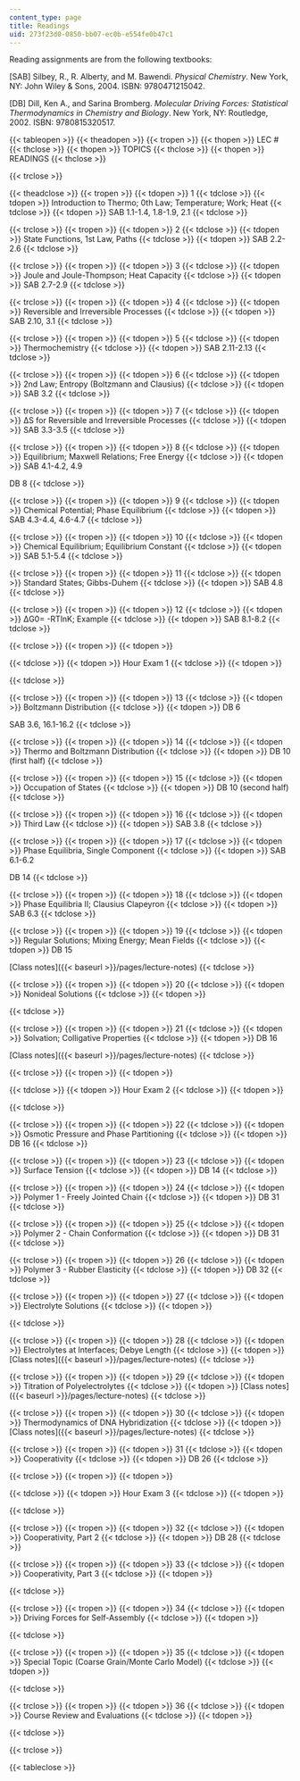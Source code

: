 ```yaml
---
content_type: page
title: Readings
uid: 273f23d0-0850-bb07-ec0b-e554fe0b47c1
---
```


Reading assignments are from the following textbooks:

\[SAB\] Silbey, R., R. Alberty, and M. Bawendi. _Physical Chemistry_. New York, NY: John Wiley & Sons, 2004. ISBN: 9780471215042.

\[DB\] Dill, Ken A., and Sarina Bromberg. _Molecular Driving Forces: Statistical Thermodynamics in Chemistry and Biology_. New York, NY: Routledge, 2002. ISBN: 9780815320517.

{{< tableopen >}}
{{< theadopen >}}
{{< tropen >}}
{{< thopen >}}
LEC #
{{< thclose >}}
{{< thopen >}}
TOPICS
{{< thclose >}}
{{< thopen >}}
READINGS
{{< thclose >}}

{{< trclose >}}

{{< theadclose >}}
{{< tropen >}}
{{< tdopen >}}
1
{{< tdclose >}}
{{< tdopen >}}
Introduction to Thermo; 0th Law; Temperature; Work; Heat
{{< tdclose >}}
{{< tdopen >}}
SAB 1.1-1.4, 1.8-1.9, 2.1
{{< tdclose >}}

{{< trclose >}}
{{< tropen >}}
{{< tdopen >}}
2
{{< tdclose >}}
{{< tdopen >}}
State Functions, 1st Law, Paths
{{< tdclose >}}
{{< tdopen >}}
SAB 2.2-2.6
{{< tdclose >}}

{{< trclose >}}
{{< tropen >}}
{{< tdopen >}}
3
{{< tdclose >}}
{{< tdopen >}}
Joule and Joule-Thompson; Heat Capacity
{{< tdclose >}}
{{< tdopen >}}
SAB 2.7-2.9
{{< tdclose >}}

{{< trclose >}}
{{< tropen >}}
{{< tdopen >}}
4
{{< tdclose >}}
{{< tdopen >}}
Reversible and Irreversible Processes
{{< tdclose >}}
{{< tdopen >}}
SAB 2.10, 3.1
{{< tdclose >}}

{{< trclose >}}
{{< tropen >}}
{{< tdopen >}}
5
{{< tdclose >}}
{{< tdopen >}}
Thermochemistry
{{< tdclose >}}
{{< tdopen >}}
SAB 2.11-2.13
{{< tdclose >}}

{{< trclose >}}
{{< tropen >}}
{{< tdopen >}}
6
{{< tdclose >}}
{{< tdopen >}}
2nd Law; Entropy (Boltzmann and Clausius)
{{< tdclose >}}
{{< tdopen >}}
SAB 3.2
{{< tdclose >}}

{{< trclose >}}
{{< tropen >}}
{{< tdopen >}}
7
{{< tdclose >}}
{{< tdopen >}}
ΔS for Reversible and Irreversible Processes
{{< tdclose >}}
{{< tdopen >}}
SAB 3.3-3.5
{{< tdclose >}}

{{< trclose >}}
{{< tropen >}}
{{< tdopen >}}
8
{{< tdclose >}}
{{< tdopen >}}
Equilibrium; Maxwell Relations; Free Energy
{{< tdclose >}}
{{< tdopen >}}
SAB 4.1-4.2, 4.9  
  
DB 8
{{< tdclose >}}

{{< trclose >}}
{{< tropen >}}
{{< tdopen >}}
9
{{< tdclose >}}
{{< tdopen >}}
Chemical Potential; Phase Equilibrium
{{< tdclose >}}
{{< tdopen >}}
SAB 4.3-4.4, 4.6-4.7
{{< tdclose >}}

{{< trclose >}}
{{< tropen >}}
{{< tdopen >}}
10
{{< tdclose >}}
{{< tdopen >}}
Chemical Equilibrium; Equilibrium Constant
{{< tdclose >}}
{{< tdopen >}}
SAB 5.1-5.4
{{< tdclose >}}

{{< trclose >}}
{{< tropen >}}
{{< tdopen >}}
11
{{< tdclose >}}
{{< tdopen >}}
Standard States; Gibbs-Duhem
{{< tdclose >}}
{{< tdopen >}}
SAB 4.8
{{< tdclose >}}

{{< trclose >}}
{{< tropen >}}
{{< tdopen >}}
12
{{< tdclose >}}
{{< tdopen >}}
ΔG0\= -RTlnK; Example
{{< tdclose >}}
{{< tdopen >}}
SAB 8.1-8.2
{{< tdclose >}}

{{< trclose >}}
{{< tropen >}}
{{< tdopen >}}

{{< tdclose >}}
{{< tdopen >}}
Hour Exam 1
{{< tdclose >}}
{{< tdopen >}}

{{< tdclose >}}

{{< trclose >}}
{{< tropen >}}
{{< tdopen >}}
13
{{< tdclose >}}
{{< tdopen >}}
Boltzmann Distribution
{{< tdclose >}}
{{< tdopen >}}
DB 6  
  
SAB 3.6, 16.1-16.2
{{< tdclose >}}

{{< trclose >}}
{{< tropen >}}
{{< tdopen >}}
14
{{< tdclose >}}
{{< tdopen >}}
Thermo and Boltzmann Distribution
{{< tdclose >}}
{{< tdopen >}}
DB 10 (first half)
{{< tdclose >}}

{{< trclose >}}
{{< tropen >}}
{{< tdopen >}}
15
{{< tdclose >}}
{{< tdopen >}}
Occupation of States
{{< tdclose >}}
{{< tdopen >}}
DB 10 (second half)
{{< tdclose >}}

{{< trclose >}}
{{< tropen >}}
{{< tdopen >}}
16
{{< tdclose >}}
{{< tdopen >}}
Third Law
{{< tdclose >}}
{{< tdopen >}}
SAB 3.8
{{< tdclose >}}

{{< trclose >}}
{{< tropen >}}
{{< tdopen >}}
17
{{< tdclose >}}
{{< tdopen >}}
Phase Equilibria, Single Component
{{< tdclose >}}
{{< tdopen >}}
SAB 6.1-6.2  
  
DB 14
{{< tdclose >}}

{{< trclose >}}
{{< tropen >}}
{{< tdopen >}}
18
{{< tdclose >}}
{{< tdopen >}}
Phase Equilibria II; Clausius Clapeyron
{{< tdclose >}}
{{< tdopen >}}
SAB 6.3
{{< tdclose >}}

{{< trclose >}}
{{< tropen >}}
{{< tdopen >}}
19
{{< tdclose >}}
{{< tdopen >}}
Regular Solutions; Mixing Energy; Mean Fields
{{< tdclose >}}
{{< tdopen >}}
DB 15  
  
[Class notes]({{< baseurl >}}/pages/lecture-notes)
{{< tdclose >}}

{{< trclose >}}
{{< tropen >}}
{{< tdopen >}}
20
{{< tdclose >}}
{{< tdopen >}}
Nonideal Solutions
{{< tdclose >}}
{{< tdopen >}}

{{< tdclose >}}

{{< trclose >}}
{{< tropen >}}
{{< tdopen >}}
21
{{< tdclose >}}
{{< tdopen >}}
Solvation; Colligative Properties
{{< tdclose >}}
{{< tdopen >}}
DB 16  
  
[Class notes]({{< baseurl >}}/pages/lecture-notes)
{{< tdclose >}}

{{< trclose >}}
{{< tropen >}}
{{< tdopen >}}

{{< tdclose >}}
{{< tdopen >}}
Hour Exam 2
{{< tdclose >}}
{{< tdopen >}}

{{< tdclose >}}

{{< trclose >}}
{{< tropen >}}
{{< tdopen >}}
22
{{< tdclose >}}
{{< tdopen >}}
Osmotic Pressure and Phase Partitioning
{{< tdclose >}}
{{< tdopen >}}
DB 16
{{< tdclose >}}

{{< trclose >}}
{{< tropen >}}
{{< tdopen >}}
23
{{< tdclose >}}
{{< tdopen >}}
Surface Tension
{{< tdclose >}}
{{< tdopen >}}
DB 14
{{< tdclose >}}

{{< trclose >}}
{{< tropen >}}
{{< tdopen >}}
24
{{< tdclose >}}
{{< tdopen >}}
Polymer 1 - Freely Jointed Chain
{{< tdclose >}}
{{< tdopen >}}
DB 31
{{< tdclose >}}

{{< trclose >}}
{{< tropen >}}
{{< tdopen >}}
25
{{< tdclose >}}
{{< tdopen >}}
Polymer 2 - Chain Conformation
{{< tdclose >}}
{{< tdopen >}}
DB 31
{{< tdclose >}}

{{< trclose >}}
{{< tropen >}}
{{< tdopen >}}
26
{{< tdclose >}}
{{< tdopen >}}
Polymer 3 - Rubber Elasticity
{{< tdclose >}}
{{< tdopen >}}
DB 32
{{< tdclose >}}

{{< trclose >}}
{{< tropen >}}
{{< tdopen >}}
27
{{< tdclose >}}
{{< tdopen >}}
Electrolyte Solutions
{{< tdclose >}}
{{< tdopen >}}

{{< tdclose >}}

{{< trclose >}}
{{< tropen >}}
{{< tdopen >}}
28
{{< tdclose >}}
{{< tdopen >}}
Electrolytes at Interfaces; Debye Length
{{< tdclose >}}
{{< tdopen >}}
[Class notes]({{< baseurl >}}/pages/lecture-notes)
{{< tdclose >}}

{{< trclose >}}
{{< tropen >}}
{{< tdopen >}}
29
{{< tdclose >}}
{{< tdopen >}}
Titration of Polyelectrolytes
{{< tdclose >}}
{{< tdopen >}}
[Class notes]({{< baseurl >}}/pages/lecture-notes)
{{< tdclose >}}

{{< trclose >}}
{{< tropen >}}
{{< tdopen >}}
30
{{< tdclose >}}
{{< tdopen >}}
Thermodynamics of DNA Hybridization
{{< tdclose >}}
{{< tdopen >}}
[Class notes]({{< baseurl >}}/pages/lecture-notes)
{{< tdclose >}}

{{< trclose >}}
{{< tropen >}}
{{< tdopen >}}
31
{{< tdclose >}}
{{< tdopen >}}
Cooperativity
{{< tdclose >}}
{{< tdopen >}}
DB 26
{{< tdclose >}}

{{< trclose >}}
{{< tropen >}}
{{< tdopen >}}

{{< tdclose >}}
{{< tdopen >}}
Hour Exam 3
{{< tdclose >}}
{{< tdopen >}}

{{< tdclose >}}

{{< trclose >}}
{{< tropen >}}
{{< tdopen >}}
32
{{< tdclose >}}
{{< tdopen >}}
Cooperativity, Part 2
{{< tdclose >}}
{{< tdopen >}}
DB 28
{{< tdclose >}}

{{< trclose >}}
{{< tropen >}}
{{< tdopen >}}
33
{{< tdclose >}}
{{< tdopen >}}
Cooperativity, Part 3
{{< tdclose >}}
{{< tdopen >}}

{{< tdclose >}}

{{< trclose >}}
{{< tropen >}}
{{< tdopen >}}
34
{{< tdclose >}}
{{< tdopen >}}
Driving Forces for Self-Assembly
{{< tdclose >}}
{{< tdopen >}}

{{< tdclose >}}

{{< trclose >}}
{{< tropen >}}
{{< tdopen >}}
35
{{< tdclose >}}
{{< tdopen >}}
Special Topic (Coarse Grain/Monte Carlo Model)
{{< tdclose >}}
{{< tdopen >}}

{{< tdclose >}}

{{< trclose >}}
{{< tropen >}}
{{< tdopen >}}
36
{{< tdclose >}}
{{< tdopen >}}
Course Review and Evaluations
{{< tdclose >}}
{{< tdopen >}}

{{< tdclose >}}

{{< trclose >}}

{{< tableclose >}}